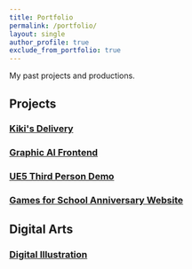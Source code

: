 ```yaml
---
title: Portfolio
permalink: /portfolio/
layout: single
author_profile: true
exclude_from_portfolio: true
---
```


My past projects and productions.

## Projects
### [Kiki's Delivery](https://leezehao.github.io/portfolio/kikis-delivery/)
### [Graphic AI Frontend](https://leezehao.github.io/portfolio/graphic-ai-frontend/)
### [UE5 Third Person Demo](https://leezehao.github.io/portfolio/ue5-demo/)
### [Games for School Anniversary Website](https://leezehao.github.io/portfolio/school-anniversary-games/)
    
## Digital Arts
### [Digital Illustration](https://leezehao.github.io/portfolio/digital-illustration/)


